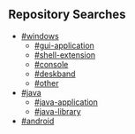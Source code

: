 <!--- ![](https://github-readme-stats.vercel.app/api?username=RadAd&show_icons=true&theme=nord) --->
<!--- ![](https://github-readme-stats.vercel.app/api/top-langs/?username=RadAd&layout=compact&theme=nord) --->

<!--- # [Windows](https://github.com/RadAd?tab=repositories&q=%23windows) --->
<!--- [![](https://github-readme-stats.vercel.app/api/pin/?username=RadAd&repo=RadNotepadMFC&theme=nord)](https://github.com/RadAd/RadNotepadMFC) --->
<!--- [![](https://github-readme-stats.vercel.app/api/pin/?username=RadAd&repo=RadLine&theme=nord)](https://github.com/RadAd/RadLine) --->

## Repository Searches
- [#windows](https://github.com/RadAd?tab=repositories&q=%23windows&type=public&sort=stargazers)
  - [#gui-application](https://github.com/RadAd?tab=repositories&q=%23windows+%23gui-application&type=public&sort=stargazers)
  - [#shell-extension](https://github.com/RadAd?tab=repositories&q=%23windows+%23shell-extension&type=public&sort=stargazers)
  - [#console](https://github.com/RadAd?tab=repositories&q=%23windows+%23console&type=public&sort=stargazers)
  - [#deskband](https://github.com/RadAd?tab=repositories&q=%23windows+%23deskband&type=public&sort=stargazers)
  - [#other](https://github.com/RadAd?tab=repositories&q=%23windows+-%23gui-application+-%23shell-extension+-%23console+-%23deskband&type=public&language=&sort=stargazers)
- [#java](https://github.com/RadAd?tab=repositories&q=%23java&type=public&sort=stargazers)
  - [#java-application](https://github.com/RadAd?tab=repositories&q=%23java+%23java-application&type=public&sort=stargazers)
  - [#java-library](https://github.com/RadAd?tab=repositories&q=%23java+%23java-library&type=public&sort=stargazers)
- [#android](https://github.com/RadAd?tab=repositories&q=%23android&type=public&sort=stargazers)
